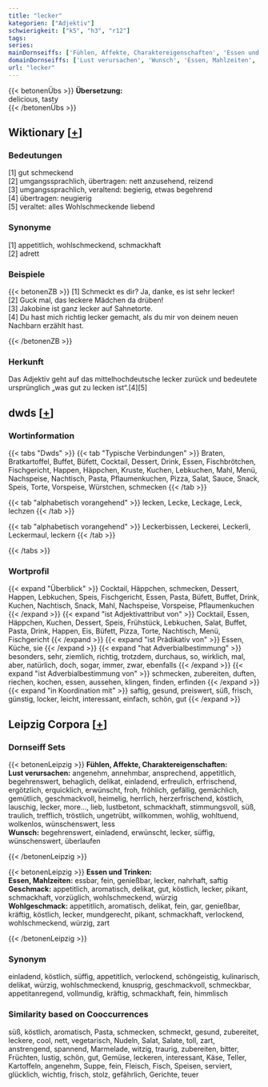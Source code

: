 ```yaml
---
title: "lecker"
kategorien: ["Adjektiv"]
schwierigkeit: ["k5", "h3", "r12"]
tags:
series:
mainDornseiffs: ['Fühlen, Affekte, Charaktereigenschaften', 'Essen und Trinken']
domainDornseiffs: ['Lust verursachen', 'Wunsch', 'Essen, Mahlzeiten', 'Geschmack', 'Wohlgeschmack']
url: "lecker"
---
```


{{< betonenÜbs >}}
**Übersetzung:**  
delicious, tasty  
{{< /betonenÜbs >}}

## Wiktionary [[+](https://de.wiktionary.org/wiki/lecker)]

### Bedeutungen
[1] gut schmeckend  
[2] umgangssprachlich, übertragen: nett anzusehend, reizend  
[3] umgangssprachlich, veraltend: begierig, etwas begehrend  
[4] übertragen: neugierig  
[5] veraltet: alles Wohlschmeckende liebend  

### Synonyme
[1] appetitlich, wohlschmeckend, schmackhaft  
[2] adrett  

### Beispiele
{{< betonenZB >}}
[1] Schmeckt es dir? Ja, danke, es ist sehr lecker!  
[2] Guck mal, das leckere Mädchen da drüben!  
[3] Jakobine ist ganz lecker auf Sahnetorte.  
[4] Du hast mich richtig lecker gemacht, als du mir von deinem neuen Nachbarn erzählt hast.  

{{< /betonenZB >}}
### Herkunft
Das Adjektiv geht auf das mittelhochdeutsche lecker zurück und bedeutete ursprünglich „was gut zu lecken ist“.[4][5]  



## dwds [[+](https://www.dwds.de/wb/lecker)]

### Wortinformation
{{< tabs "Dwds" >}}
{{< tab "Typische Verbindungen" >}}
Braten, Bratkartoffel, Buffet, Büfett, Cocktail, Dessert, Drink, Essen, Fischbrötchen, Fischgericht, Happen, Häppchen, Kruste, Kuchen, Lebkuchen, Mahl, Menü, Nachspeise, Nachtisch, Pasta, Pflaumenkuchen, Pizza, Salat, Sauce, Snack, Speis, Torte, Vorspeise, Würstchen, schmecken
{{< /tab >}}

{{< tab "alphabetisch vorangehend" >}}
lecken, Lecke, Leckage, Leck, lechzen
{{< /tab >}}

{{< tab "alphabetisch vorangehend" >}}
Leckerbissen, Leckerei, Leckerli, Leckermaul, leckern
{{< /tab >}}

{{< /tabs >}}

### Wortprofil
{{< expand "Überblick" >}} Cocktail, Häppchen, schmecken, Dessert, Happen, Lebkuchen, Speis, Fischgericht, Essen, Pasta, Büfett, Buffet, Drink, Kuchen, Nachtisch, Snack, Mahl, Nachspeise, Vorspeise, Pflaumenkuchen {{< /expand >}}
{{< expand "ist Adjektivattribut von" >}} Cocktail, Essen, Häppchen, Kuchen, Dessert, Speis, Frühstück, Lebkuchen, Salat, Buffet, Pasta, Drink, Happen, Eis, Büfett, Pizza, Torte, Nachtisch, Menü, Fischgericht {{< /expand >}}
{{< expand "ist Prädikativ von" >}} Essen, Küche, sie {{< /expand >}}
{{< expand "hat Adverbialbestimmung" >}} besonders, sehr, ziemlich, richtig, trotzdem, durchaus, so, wirklich, mal, aber, natürlich, doch, sogar, immer, zwar, ebenfalls {{< /expand >}}
{{< expand "ist Adverbialbestimmung von" >}} schmecken, zubereiten, duften, riechen, kochen, essen, aussehen, klingen, finden, erfinden {{< /expand >}}
{{< expand "in Koordination mit" >}} saftig, gesund, preiswert, süß, frisch, günstig, locker, leicht, interessant, einfach, schön, gut {{< /expand >}}

## Leipzig Corpora [[+](https://corpora.uni-leipzig.de/en/res?word=lecker&corpusId=deu_newscrawl-public_2018)]

### Dornseiff Sets
{{< betonenLeipzig >}}
**Fühlen, Affekte, Charaktereigenschaften:**  
**Lust verursachen:** angenehm, annehmbar, ansprechend, appetitlich, begehrenswert, behaglich, delikat, einladend, erfreulich, erfrischend, ergötzlich, erquicklich, erwünscht, froh, fröhlich, gefällig, gemächlich, gemütlich, geschmackvoll, heimelig, herrlich, herzerfrischend, köstlich, lauschig, lecker, more..., lieb, lustbetont, schmackhaft, stimmungsvoll, süß, traulich, trefflich, tröstlich, ungetrübt, willkommen, wohlig, wohltuend, wolkenlos, wünschenswert, less  
**Wunsch:** begehrenswert, einladend, erwünscht, lecker, süffig, wünschenswert, überlaufen  

{{< /betonenLeipzig >}}


{{< betonenLeipzig >}}
**Essen und Trinken:**  
**Essen, Mahlzeiten:** essbar, fein, genießbar, lecker, nahrhaft, saftig  
**Geschmack:** appetitlich, aromatisch, delikat, gut, köstlich, lecker, pikant, schmackhaft, vorzüglich, wohlschmeckend, würzig  
**Wohlgeschmack:** appetitlich, aromatisch, delikat, fein, gar, genießbar, kräftig, köstlich, lecker, mundgerecht, pikant, schmackhaft, verlockend, wohlschmeckend, würzig, zart  

{{< /betonenLeipzig >}}

### Synonym
einladend, köstlich, süffig, appetitlich, verlockend, schöngeistig, kulinarisch, delikat, würzig, wohlschmeckend, knusprig, geschmackvoll, schmeckbar, appetitanregend, vollmundig, kräftig, schmackhaft, fein, himmlisch


### Similarity based on Cooccurrences
süß, köstlich, aromatisch, Pasta, schmecken, schmeckt, gesund, zubereitet, leckere, cool, nett, vegetarisch, Nudeln, Salat, Salate, toll, zart, anstrengend, spannend, Marmelade, witzig, traurig, zubereiten, bitter, Früchten, lustig, schön, gut, Gemüse, leckeren, interessant, Käse, Teller, Kartoffeln, angenehm, Suppe, fein, Fleisch, Fisch, Speisen, serviert, glücklich, wichtig, frisch, stolz, gefährlich, Gerichte, teuer

